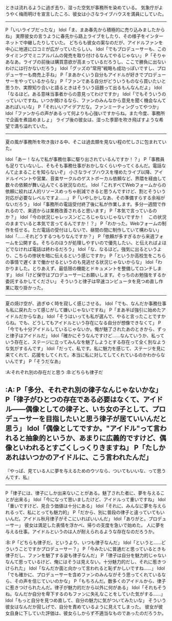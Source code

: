 ときは流れるように過ぎ去り、湿った空気が事務所を染めている。
気象庁がようやく梅雨明けを宣言したころ、彼女は小さなライブハウスを満員にしていた。

---

P「いいライブだったな」
Idol「ま、まあ春先から積極的に売り込みましたからね」
実際彼女の言うように春先から路上ライブをしたり、その様子をインターネットで中継したりしていた。
どちらも彼女の案なのだが、アイドルファンを中心に地道に口コミが広がっていたらしい。
Idol「でもプロデューサーも、このタイミングでミニアルバムの発売を取り付けるなんてやるじゃない」
P「そりゃあなあ。ライブの前後は購買意欲が高まっているだろうし、ここで勝負に出ないわけには行かないだろう」
Idol「グッズの"常用"戦略も成功っぽいですし、プロデューサーも商売上手ね」
P「まあかくいう自分もアイドルが好きでプロデューサーをやっているからな」
P「ファンである自分がどういうものなら買いたいと思うか、実際知り合いと語るときはそういう話題って出るもんなんだよ」
Idol「なるほど。ある意味当事者からの意見ってわけですか」
Idol「でもそういうのっていいですね。いつか開けるなら、ファンのみんなから意見を聞く機会なんてあればいいな」
P「それいいアイデアだな。ファンミーティングってやつか」
Idol「ファンからの声があるって何よりも心強いですからね。また今度、事務所で企画を煮詰めましょ」
ライブ後の彼女は、湿った季節を吹き飛ばすような希望で満ち溢れていた。

---

夏の風が事務所を吹き抜ける中、そこは過去類を見ない程の忙しさに包まれていた。

Idol「あー！なんで私が事務仕事に駆り出されているんですか！？」
P「事務員も足りていないし、そもそも事務仕事がおかしなくらいやってくるんだ。電話なんて止まることを知らないぞ」
小さなライブハウスを埋めたライブ以降、アイドルイベントや営業、音楽サークルのゲストボーカル依頼など、界隈を経由して数々の依頼が舞い込んでくる状況なのだ。
Idol「これすべてWebフォームからの依頼に絞れば人的リソースめっちゃ削減できると思うんですけど、割とそういう対応が必要なレベルですよ……」
P「いやしかしなあ、その準備すらする余裕がないだろう」
Idol「事務所の電話受付終了後に私が作業します。多分一週間で作れるので、来週からは業務改善されると思います」
P「本気で言っているのか？」
Idol「今の状況じゃレッスンどころじゃないじゃないですか！　この状況のままでいると本気で言ってるんですか！？」
P「わかった。Webフォームの制作を任せる。ただ電話の受付はしないで、昼間の間に制作していて構わない」
Idol「……それどうするつもりなんですか？」
P「依頼が多すぎるから来週フォームを公開する。そちらのほうが処理しやすいので優先したい、と伝えればよほどでなければ電話は終わるだろう」
Idol「な、なるほど。強気に出るというより、こちらの惨状を暗に伝えるという感じですか」
P「というか高校生をこちらの事情で遅くまで働かせるというのも見逃せる状況じゃないからな」
Idol「わかりました。とりあえず、最低限の機能とドキュメントを整備してロンチします」
Idol「けど保守はプロデューサーにお願いします。そっちのお勉強をするか委託するかしてください」
そういうと律子は早速コンピュータを見つめ直し作業に取り掛かった。

---

夏の焼け空が、過ぎゆく時を寂しく感じさせる。
Idol「でも、なんだか事務仕事も私に戻れたって感じがして嫌いじゃないですね」
P「まあ半ば強引に始めたアイドルだからなあ」
Idol「そうはいっても私が選んで、やると言ったことですからね。でも、どうしてもアイドルという存在になる自分が想像できなくて」
P「今でも十分アイドルしているじゃないか。俺が魅了されたあのときから、ずっと律子はアイドルだ」
Idol「確かにそうなんですけど……なんていうか、私っていう存在と、ステージに立ってみんなを魅了しようとする存在って全く別なような気がするんです」
Idol「だって、私です。私に魅力を感じて、ステージを見に来てくれて、応援をしてくれて。本当に私に対してしてくれているのかわからないんです」
P「そうだなあ」

:A:それぞれ別の存在だと思う
:B:どちらも律子だ

:A:
P「多分、それぞれ別の律子なんじゃないかな」
P「律子がひとつの存在である必要はなくて、アイドル――偶像としての律子と、いち女の子として、プロデューサーを目指したいと思う律子が居ていいんだと思う」
Idol「偶像としてですか。"アイドル"って言われると抽象的というか、あまりに広義的ですけど、偶像といわれるとすごくしっくりきますね」
P「たしかあれはいつかのアイドルに、こう言われたんだ」
---

『やっぱ、見ている人に夢を与えるためのウソなら、ついてもいいな、って思うんです、私』

---

P「律子には、律子にしか出来ないことがある。魅了された者に、夢を与えることが出来る」
Idol「今になって思いましたけど、アイドルって重いですね」
Idol「重いですけど、見合う価値は十分にある」
Idol「それに、みんなに夢を与えられるって、私にとっても魅力的」
P「だから、別に普段の律子と違っていてもいいんだ。アイドル秋月律子がそこにいればいいんだ」
Idol「ありがと。プロデューサー」
彼女は満足した表情を浮かべ、帰りの支度を急いで始めた。
人に夢を与える仕事。アイドルというのは人が耐えられるような存在なのだろうか。

:B:
P「どちらも律子だ。というより、いつも律子なんだ」
Idol「というと……どういうことですかプロデューサー？」
P「今みたいに普通だと思っているときも律子だし、ファンを魅了する姿も律子なんだ」
P「律子は自分を魅力的じゃないなんて思っているけど、俺にはそうは見えない。十分魅力的だし、それに惹きつけられた」
Idol「なんだか面と向かって言われると恥ずかしいですね……」
Idol「でも確かに、プロデューサーを含めファンのみんながそう思ってくれているなら、その声を信じていいのかな」
P「もちろんだ。数多くのアイドルから、律子に惹きつけられたんだ。律子が魅力的だから以外に何がある」
Idol「それもそうね。なんだか自分を卑下するのもファンに失礼なことをしていた気がする……」
Idol「もっと自分を見つめ直して、自分の魅力に気がついてみたいな」
そういう彼女はなんだか寂しげで、自分を責めているように見えてしまった。
彼女が彼女自身に下していた評価は、彼女らしからず不適当なものであったのだろうか。
